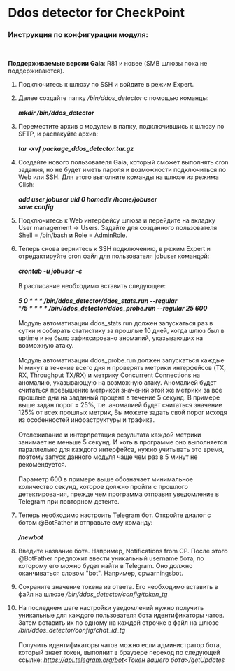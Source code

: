 # Ddos detector for CheckPoint
### Инструкция по конфигурации модуля: ###
</br>

**Поддерживаемые версии Gaia**: R81 и новее (SMB шлюзы пока не поддерживаются).</br>

1. Подключитесь к шлюзу по SSH и войдите в режим Expert.</br>

2. Далее создайте папку */bin/ddos_detector* с помощью команды:</br></br>
***mkdir /bin/ddos_detector***</br>

3. Переместите архив с модулем в папку, подключившись к шлюзу по SFTP, и распакуйте архив:</br></br>
***tar -xvf package_ddos_detector.tar.gz***</br>

4. Создайте нового пользователя Gaia, который сможет выполнять cron задания, но не будет иметь пароля и возможности подключиться по Web или SSH. Для этого выполните команды на шлюзе из режима Clish:</br></br>
***add user jobuser uid 0 homedir /home/jobuser***</br>
***save config***</br>

5. Подключитесь к Web интерфейсу шлюза и перейдите на вкладку User management -> Users. 
Задайте для созданного пользователя Shell = /bin/bash и Role = AdminRole.</br>

6. Теперь снова вернитесь к SSH подключению, в режим Expert и отредактируйте cron файл для пользователя jobuser командой:</br></br>
***crontab -u jobuser -e***</br></br>
В расписание необходимо вставить следующее:</br></br>
***5 0 * * * /bin/ddos_detector/ddos_stats.run --regular***</br>
****/5 * * * * /bin/ddos_detector/ddos_probe.run --regular 25 600***</br></br>
Модуль автоматизации ddos_stats.run должен запускаться раз в сутки и собирать статистику за прошлые 10 дней, когда шлюз был в uptime и не было зафиксировано аномалий, указывающих на возможную атаку.</br></br>
Модуль автоматизации ddos_probe.run должен запускаться каждые N минут в течение всего дня и проверять метрики интерфейсов (TX, RX, Throughput TX/RX) и метрику Concurrent Connections на аномалию, указывающую на возможную атаку. Аномалией будет считаться превышение метрикой значений этой же метрики за все прошлые дни на заданный процент в течение 5 секунд. В примере выше задан порог = 25%, т.е. аномалией будет считаться значение 125% от всех прошлых метрик, Вы можете задать свой порог исходя из особенностей инфраструктуры и трафика.</br></br>
Отслеживание и интерпретация результата каждой метрики занимает не меньше 5 секунд. И хоть в программе оно выполняется параллельно для каждого интерфейса, нужно учитывать это время, поэтому запуск данного модуля чаще чем раз в 5 минут не рекомендуется.</br></br>
Параметр 600 в примере выше обозначает минимальное количество секунд, которое должно пройти с прошлого детектирования, прежде чем программа отправит уведомление в Telegram при повторном детекте.</br>
7. Теперь необходимо настроить Telegram бот. Откройте диалог с ботом @BotFather и отправьте ему команду:</br></br>
***/newbot***</br>
8. Введите название бота. Например, Notifications from CP. После этого @BotFather предложит ввести уникальный username бота, по которому его можно будет найти в Telegram. Оно должно оканчиваться словом "bot". Например, cpwarningsbot.</br>
9. Сохраните значение токена из ответа. Его необходимо вставить в файл на шлюзе */bin/ddos_detector/config/token_tg*</br>
10. На последнем шаге настройки уведомлений нужно получить уникальные для каждого пользователя бота идентификаторы чатов. Затем вставить их по одному на каждой строчке в файл на шлюзе */bin/ddos_detector/config/chat_id_tg*</br></br>
Получить идентификаторы чатов можно если администратор бота, который знает токен, выполнит в браузере переход по следующей ссылке:
*https://api.telegram.org/bot<Токен вашего бота>/getUpdates*


